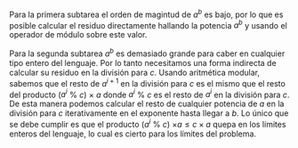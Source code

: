 Para la primera subtarea el orden de magintud de $a^b$ es bajo, por lo que es posible calcular el residuo directamente hallando la potencia $a^b$ y usando el operador de módulo sobre este valor.

Para la segunda subtarea $a^b$ es demasiado grande para caber en cualquier tipo entero del lenguaje. Por lo tanto necesitamos una forma indirecta de calcular su residuo en la división para $c$. Usando aritmética modular, sabemos que el resto de $a^{i+1}$ en la división para $c$ es el mismo que el resto del producto ($a^{i}$ % $c$) $\times$ $a$ donde $a^{i}$ % $c$ es el resto de $a^i$ en la división para $c$. De esta manera podemos calcular el resto de cualquier potencia de $a$ en la división para $c$ iterativamente en el exponente hasta llegar a $b$. Lo único que se debe cumplir es que el producto $(a^{i}$ % $c$) $\times a \leq c \times a$ quepa en los límites enteros del lenguaje, lo cual es cierto para los límites del problema.

